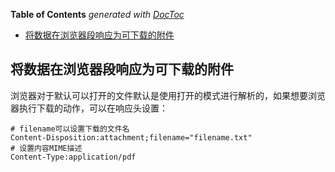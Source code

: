<!-- START doctoc generated TOC please keep comment here to allow auto update -->
<!-- DON'T EDIT THIS SECTION, INSTEAD RE-RUN doctoc TO UPDATE -->
**Table of Contents**  *generated with [DocToc](https://github.com/thlorenz/doctoc)*

- [将数据在浏览器段响应为可下载的附件](#%E5%B0%86%E6%95%B0%E6%8D%AE%E5%9C%A8%E6%B5%8F%E8%A7%88%E5%99%A8%E6%AE%B5%E5%93%8D%E5%BA%94%E4%B8%BA%E5%8F%AF%E4%B8%8B%E8%BD%BD%E7%9A%84%E9%99%84%E4%BB%B6)

<!-- END doctoc generated TOC please keep comment here to allow auto update -->

## 将数据在浏览器段响应为可下载的附件

浏览器对于默认可以打开的文件默认是使用打开的模式进行解析的，如果想要浏览器执行下载的动作，可以在响应头设置：

    # filename可以设置下载的文件名
    Content-Disposition:attachment;filename="filename.txt"
    # 设置内容MIME描述
    Content-Type:application/pdf